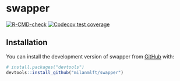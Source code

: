 
<!-- README.md is generated from README.Rmd. Please edit that file -->

# swapper

<!-- badges: start -->

[![R-CMD-check](https://github.com/milanmlft/swapper/actions/workflows/R-CMD-check.yaml/badge.svg)](https://github.com/milanmlft/swapper/actions/workflows/R-CMD-check.yaml)
[![Codecov test
coverage](https://codecov.io/gh/milanmlft/swapper/branch/master/graph/badge.svg)](https://app.codecov.io/gh/milanmlft/swapper?branch=master)
<!-- badges: end -->

## Installation

You can install the development version of swapper from
[GitHub](https://github.com/milanmlft/swapper) with:

``` r
# install.packages("devtools")
devtools::install_github("milanmlft/swapper")
```
